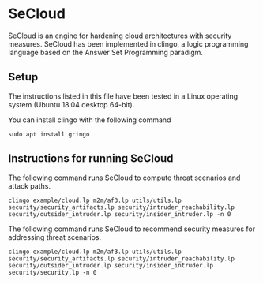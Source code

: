 # SeCloud

SeCloud is an engine for hardening cloud architectures with security measures. SeCloud has been implemented in clingo, a logic programming language based on the Answer Set Programming paradigm.

## Setup

The instructions listed in this file have been tested in a Linux operating system (Ubuntu 18.04 desktop 64-bit).

You can install clingo with the following command

```
sudo apt install gringo
```

## Instructions for running SeCloud

The following command runs SeCloud to compute threat scenarios and attack paths.
```
clingo example/cloud.lp m2m/af3.lp utils/utils.lp security/security_artifacts.lp security/intruder_reachability.lp security/outsider_intruder.lp security/insider_intruder.lp -n 0
```

The following command runs SeCloud to recommend security measures for addressing threat scenarios.
```
clingo example/cloud.lp m2m/af3.lp utils/utils.lp security/security_artifacts.lp security/intruder_reachability.lp security/outsider_intruder.lp security/insider_intruder.lp security/security.lp -n 0
```
